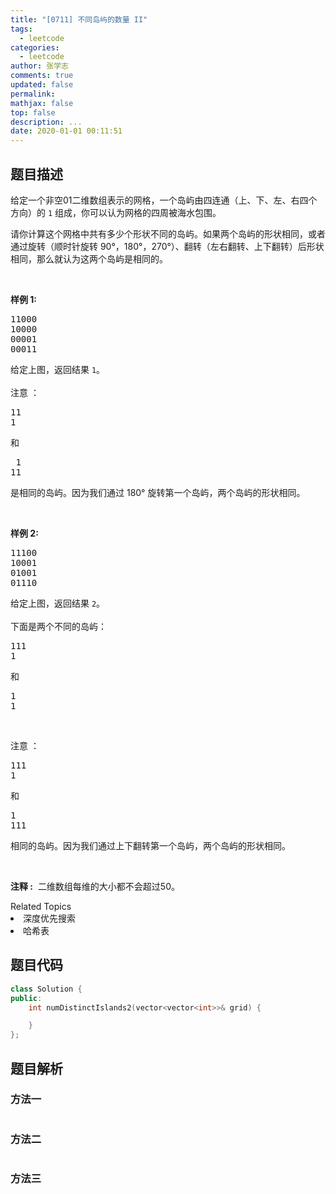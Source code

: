 ```yaml
---
title: "[0711] 不同岛屿的数量 II"
tags:
  - leetcode
categories:
  - leetcode
author: 张学志
comments: true
updated: false
permalink:
mathjax: false
top: false
description: ...
date: 2020-01-01 00:11:51
---
```


## 题目描述

<p>给定一个非空01二维数组表示的网格，一个岛屿由四连通（上、下、左、右四个方向）的 <code>1</code> 组成，你可以认为网格的四周被海水包围。</p>

<p>请你计算这个网格中共有多少个形状不同的岛屿。如果两个岛屿的形状相同，或者通过旋转（顺时针旋转 90&deg;，180&deg;，270&deg;）、翻转（左右翻转、上下翻转）后形状相同，那么就认为这两个岛屿是相同的。</p>

<p>&nbsp;</p>

<p><strong>样例 1:</strong></p>

<pre>11000
10000
00001
00011
</pre>

<p>给定上图，返回结果 <code>1</code>。<br>
<br>
注意 ：</p>

<pre>11
1
</pre>

<p>和</p>

<pre> 1
11</pre>

<p>是相同的岛屿。因为我们通过 180&deg; 旋转第一个岛屿，两个岛屿的形状相同。</p>

<p>&nbsp;</p>

<p><strong>样例&nbsp;2:</strong></p>

<pre>11100
10001
01001
01110</pre>

<p>给定上图，返回结果 <code>2</code>。<br>
<br>
下面是两个不同的岛屿：</p>

<pre>111
1</pre>

<p>和</p>

<pre>1
1
</pre>

<p>&nbsp;</p>

<p>注意 ：</p>

<pre>111
1</pre>

<p>和</p>

<pre>1
111
</pre>

<p>相同的岛屿。因为我们通过上下翻转第一个岛屿，两个岛屿的形状相同。</p>

<p>&nbsp;</p>

<p><strong>注释 :</strong>&nbsp; 二维数组每维的大小都不会超过50。</p>
<div><div>Related Topics</div><div><li>深度优先搜索</li><li>哈希表</li></div></div>

## 题目代码

```cpp
class Solution {
public:
    int numDistinctIslands2(vector<vector<int>>& grid) {

    }
};
```

## 题目解析

### 方法一

```cpp

```

### 方法二

```cpp

```

### 方法三

```cpp

```

